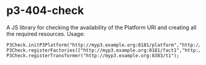 # p3-404-check
A JS library for checking the availability of the Platform URI and creating all the required resources.
Usage:

    P3Check.initP3Platform("http://myp3.example.org:8181/platform","http://myp3.example.org/sparql");
    P3Check.registerFactories(["http://myp3.example.org:8181/fact1","http://myp3.example.org:8282/fact2"]);
    P3Check.registerTransformer("http://myp3.example.org:8383/t1");
